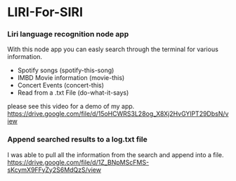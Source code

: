 # LIRI-For-SIRI

### Liri language recognition node app
With this node app you can easly search through the terminal for various information.
* Spotify songs (spotify-this-song)
* IMBD Movie information (movie-this)
* Concert Events (concert-this)
* Read from a .txt File (do-what-it-says)

please see this video for a demo of my app.
https://drive.google.com/file/d/15oHCWRS3L28og_X8Xj2HvGYlPT29DbsN/view


### Append searched results to a log.txt file
I was able to pull all the information from the search and append into a file.
https://drive.google.com/file/d/1Z_BNpMScFMS-sKcymX9FFyZy2S6MdQzS/view